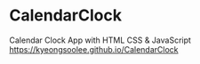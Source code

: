 ﻿# CalendarClock
Calendar Clock App with HTML CSS & JavaScript<br />
https://kyeongsoolee.github.io/CalendarClock
